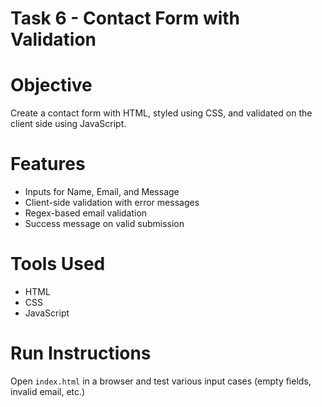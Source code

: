 # Task 6 - Contact Form with Validation

# Objective
Create a contact form with HTML, styled using CSS, and validated on the client side using JavaScript.

# Features
- Inputs for Name, Email, and Message
- Client-side validation with error messages
- Regex-based email validation
- Success message on valid submission

# Tools Used
- HTML
- CSS
- JavaScript

# Run Instructions
Open `index.html` in a browser and test various input cases (empty fields, invalid email, etc.)
